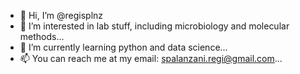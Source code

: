 - 👋 Hi, I’m @regisplnz
- 👀 I’m interested in lab stuff, including microbiology and molecular methods...
- 🌱 I’m currently learning python and data science...
- 📫 You can reach me at my email: spalanzani.regi@gmail.com...

<!---
regisplnz/regisplnz is a ✨ special ✨ repository because its `README.md` (this file) appears on your GitHub profile.
You can click the Preview link to take a look at your changes.
--->
